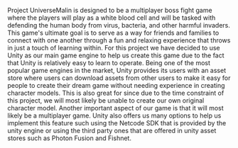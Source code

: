 Project UniverseMalin is designed to be a multiplayer boss fight game where the players will play as a white blood cell and will be tasked with defending the human body from virus, bacteria, and other harmful invaders. This game's ultimate goal is to serve as a way for friends and families to connect with one another through a fun and relaxing experience that throws in just a touch of learning within.
For this project we have decided to use Unity as our main game engine to help us create this game due to the fact that Unity is relatively easy to learn to operate. Being one of the most popular game engines in the market, Unity provides its users with an asset store where users can download assets from other users to make it easy for people to create their dream game without needing experience in creating character models. This is also great for since due to the time constraint of this project, we will most likely be unable to create our own original character model. Another important aspect of our game is that it will most likely be a multiplayer game. Unity also offers us many options to help us implement this feature such using the Netcode SDK that is provided by the unity engine or using the third party ones that are offered in unity asset stores such as Photon Fusion and Fishnet.
